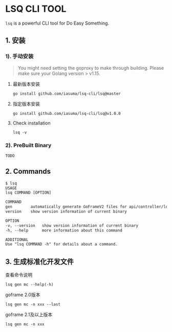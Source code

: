 # LSQ CLI TOOL


`lsq` is a powerful CLI tool for Do Easy Something.

## 1. 安装

### 1). 手动安装

> You might need setting the goproxy to make through building.
> Please make sure your Golang version > v1.15.

1. 最新版本安装
    ```
    go install github.com/iasuma/lsq-cli/lsq@master
    ```

2. 指定版本安装
    ```
    go install github.com/iasuma/lsq-cli/lsq@v1.0.0
    ```

3. Check installation
   ```
   lsq -v
   ```
### 2). PreBuilt Binary

    TODO

## 2. Commands
```html
$ lsq
USAGE
lsq COMMAND [OPTION]

COMMAND
gen        automatically generate GoFrameV2 files for api/controller/logic/model
version    show version information of current binary

OPTION
-v, --version   show version information of current binary
-h, --help      more information about this command

ADDITIONAL
Use "lsq COMMAND -h" for details about a command.

```

## 3. 生成标准化开发文件
查看命令说明
```
lsq gen mc --help(-h)
```
goframe 2.0版本
```
lsq gen mc -n xxx --last
```
goframe 2.1及以上版本
```
lsq gen mc -n xxx
```

